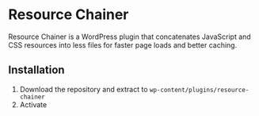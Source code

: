 # Resource Chainer
Resource Chainer is a WordPress plugin that concatenates JavaScript and CSS resources into less files for faster page loads and better caching.

## Installation
1. Download the repository and extract to `wp-content/plugins/resource-chainer`
2. Activate
